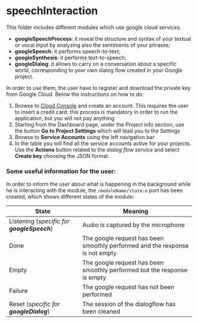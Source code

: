 # speechInteraction

This folder includes different modules which use google cloud services.
- **googleSpeechProcess**: it reveal the structure and syntax of your textual or vocal input by analyzing also the sentiments of your phrases;
- **googleSpeech**:  it performs speech-to-text;
- **googleSynthesis**: it performs text-to-speech;
- **googleDialog**: it allows to carry on a conversation about a specific world, corresponding to your own dialog flow created in your Google project.


In order to use them, the user have to register and download the private key from Google Cloud. Below the instructions on how to do:
1. Browse to  [Cloud Console](https://console.cloud.google.com) and create an account. This requires the user to insert a credit card: this process is mandatory in order to run the application, but you will not pay anything
2. Starting from the Dashboard page, under the Project info section, use the button **Go to Project Settings** which will lead you to the Settings
3. Browse to **Service Accounts** using the left navigation bar
4. In the table you will find all the service accounts active for your projects. Use the **Actions** button related to the _dialog flow service_ and select **Create key** choosing the JSON format.

### Some useful information for the user:

In order to inform the user about what is happening in the background while he is interacting with the module, the `/moduleName/state:o` port has been created, which shows different states of the module:

State | Meaning
---- | ----
Listening (_specific for **googleSpeech**_) | Audio is captured by the microphone
Done | The google request has been smoothly performed and the response is not empty
Empty | The google request has been smoothly performed but the response is empty
Failure | The google request has not been performed
Reset (_specific for **googleDialog**_) | The session of the dialogflow has been cleaned
